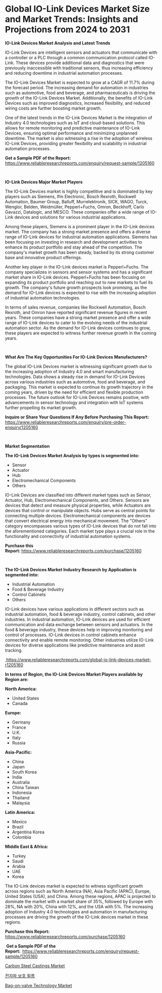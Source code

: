 <p><h1>Global IO-Link Devices Market Size and Market Trends: Insights and Projections from 2024 to 2031</h1></p><p><strong>IO-Link Devices Market Analysis and Latest Trends</strong></p>
<p><p>IO-Link Devices are intelligent sensors and actuators that communicate with a controller or a PLC through a common communication protocol called IO-Link. These devices provide additional data and diagnostics that were previously inaccessible with traditional sensors, thus increasing efficiency and reducing downtime in industrial automation processes.</p><p>The IO-Link Devices Market is expected to grow at a CAGR of 11.7% during the forecast period. The increasing demand for automation in industries such as automotive, food and beverage, and pharmaceuticals is driving the growth of the IO-Link Devices Market. Additionally, the benefits of IO-Link Devices such as improved diagnostics, increased flexibility, and reduced wiring costs are further boosting market growth.</p><p>One of the latest trends in the IO-Link Devices Market is the integration of Industry 4.0 technologies such as IoT and cloud-based solutions. This allows for remote monitoring and predictive maintenance of IO-Link Devices, ensuring optimal performance and minimizing unplanned downtime. The market is also witnessing a rise in the adoption of wireless IO-Link Devices, providing greater flexibility and scalability in industrial automation processes.</p></p>
<p><strong>Get a Sample PDF of the Report:&nbsp;</strong> <a href="https://www.reliableresearchreports.com/enquiry/request-sample/1205160">https://www.reliableresearchreports.com/enquiry/request-sample/1205160</a></p>
<p>&nbsp;</p>
<p><strong>IO-Link Devices Major Market Players</strong></p>
<p><p>The IO-Link Devices market is highly competitive and is dominated by key players such as Siemens, Ifm Electronic, Bosch Rexroth, Rockwell Automation, Baumer Group, Balluff, Murrelektronik, SICK, WAGO, Turck, Wenglor, Belden, Weidmüller, Pepperl+Fuchs, Omron, Beckhoff, Carlo Gavazzi, Datalogic, and MESCO. These companies offer a wide range of IO-Link devices and solutions for various industrial applications.</p><p>Among these players, Siemens is a prominent player in the IO-Link devices market. The company has a strong market presence and offers a diverse range of IO-Link devices for industrial automation applications. Siemens has been focusing on investing in research and development activities to enhance its product portfolio and stay ahead of the competition. The company's market growth has been steady, backed by its strong customer base and innovative product offerings.</p><p>Another key player in the IO-Link devices market is Pepperl+Fuchs. The company specializes in sensors and sensor systems and has a significant market share in IO-Link devices. Pepperl+Fuchs has been focusing on expanding its product portfolio and reaching out to new markets to fuel its growth. The company's future growth prospects look promising, as the demand for IO-Link devices is expected to rise with the increasing adoption of industrial automation technologies.</p><p>In terms of sales revenue, companies like Rockwell Automation, Bosch Rexroth, and Omron have reported significant revenue figures in recent years. These companies have a strong market presence and offer a wide range of IO-Link devices to cater to the evolving needs of the industrial automation sector. As the demand for IO-Link devices continues to grow, these players are expected to witness further revenue growth in the coming years.</p></p>
<p>&nbsp;</p>
<p><strong>What Are The Key Opportunities For IO-Link Devices Manufacturers?</strong></p>
<p><p>The global IO-Link Devices market is witnessing significant growth due to the increasing adoption of Industry 4.0 and smart manufacturing technologies. Data shows a steady rise in demand for IO-Link Devices across various industries such as automotive, food and beverage, and packaging. This market is expected to continue its growth trajectory in the coming years, driven by the need for efficient and flexible production processes. The future outlook for IO-Link Devices remains positive, with advancements in sensor technology and integration with IoT systems further propelling its market growth.</p></p>
<p><strong>Inquire or Share Your Questions If Any Before Purchasing This Report:</strong> <a href="https://www.reliableresearchreports.com/enquiry/pre-order-enquiry/1205160">https://www.reliableresearchreports.com/enquiry/pre-order-enquiry/1205160</a></p>
<p>&nbsp;</p>
<p><strong>Market Segmentation</strong></p>
<p><strong>The IO-Link Devices Market Analysis by types is segmented into:</strong></p>
<p><ul><li>Sensor</li><li>Actuator</li><li>Hub</li><li>Electromechanical Components</li><li>Others</li></ul></p>
<p><p>IO-Link Devices are classified into different market types such as Sensor, Actuator, Hub, Electromechanical Components, and Others. Sensors are devices that detect and measure physical properties, while Actuators are devices that control or manipulate objects. Hubs serve as central points for connecting multiple devices. Electromechanical components are devices that convert electrical energy into mechanical movement. The "Others" category encompasses various types of IO-Link devices that do not fall into the aforementioned categories. Each market type plays a crucial role in the functionality and connectivity of industrial automation systems.</p></p>
<p><strong>Purchase this Report:&nbsp;</strong><a href="https://www.reliableresearchreports.com/purchase/1205160">https://www.reliableresearchreports.com/purchase/1205160</a></p>
<p>&nbsp;</p>
<p><strong>The IO-Link Devices Market Industry Research by Application is segmented into:</strong></p>
<p><ul><li>Industrial Automation</li><li>Food & Beverage Industry</li><li>Control Cabinets</li><li>Others</li></ul></p>
<p><p>IO-Link devices have various applications in different sectors such as industrial automation, food & beverage industry, control cabinets, and other industries. In industrial automation, IO-Link devices are used for efficient communication and data exchange between sensors and actuators. In the food & beverage industry, these devices help in improving monitoring and control of processes. IO-Link devices in control cabinets enhance connectivity and enable remote monitoring. Other industries utilize IO-Link devices for diverse applications like predictive maintenance and asset tracking.</p></p>
<p><a href="https://www.reliableresearchreports.com/global-io-link-devices-market-r1205160">&nbsp;https://www.reliableresearchreports.com/global-io-link-devices-market-r1205160</a></p>
<p><strong>In terms of Region, the IO-Link Devices Market Players available by Region are:</strong></p>
<p>
    <p> <strong> North America: </strong>
        <ul>
            <li>United States</li>
            <li>Canada</li>
        </ul>
        </p> 
    <p> <strong> Europe: </strong>
        <ul>
            <li>Germany</li>
            <li>France</li>
            <li>U.K.</li>
            <li>Italy</li>
            <li>Russia</li>
        </ul>
        </p> 
    <p> <strong> Asia-Pacific: </strong>
        <ul>
            <li>China</li>
            <li>Japan</li>
            <li>South Korea</li>
            <li>India</li>
            <li>Australia</li>
            <li>China Taiwan</li>
            <li>Indonesia</li>
            <li>Thailand</li>
            <li>Malaysia</li>
        </ul>
        </p> 
    <p> <strong> Latin America: </strong>
        <ul>
            <li>Mexico</li>
            <li>Brazil</li>
            <li>Argentina Korea</li>
            <li>Colombia</li>
        </ul>
        </p> 
    <p> <strong> Middle East & Africa: </strong>
        <ul>
            <li>Turkey</li>
            <li>Saudi</li>
            <li>Arabia</li>
            <li>UAE</li>
            <li>Korea</li>
        </ul>
    </p>
    </p>
<p><p>The IO-Link devices market is expected to witness significant growth across regions such as North America (NA), Asia Pacific (APAC), Europe, United States (USA), and China. Among these regions, APAC is projected to dominate the market with a market share of 35%, followed by Europe with 28%, NA with 20%, China with 12%, and the USA with 5%. The increasing adoption of Industry 4.0 technologies and automation in manufacturing processes are driving the growth of the IO-Link devices market in these regions.</p></p>
<p><strong>Purchase this Report: </strong><a href="https://www.reliableresearchreports.com/purchase/1205160">https://www.reliableresearchreports.com/purchase/1205160</a></p>
<p>&nbsp;<strong>Get a Sample PDF of the Report:&nbsp;&nbsp;</strong><a href="https://www.reliableresearchreports.com/enquiry/request-sample/1205160">https://www.reliableresearchreports.com/enquiry/request-sample/1205160</a></p>
<p><strong></strong></p>
<p><p><a href="https://github.com/lukmanduiky01/Market-Research-Report-List-1/blob/main/carbon-steel-castings-market.md">Carbon Steel Castings Market</a></p><p><a href="https://github.com/sarassiksa/Market-Research-Report-List-1/blob/main/8389014176081.md">전자파 보호 필름</a></p><p><a href="https://view.publitas.com/reportprime-1/insights-into-the-bag-on-valve-technology-industry-market-financial-status-market-size-and-revenue-analysis-up-to-2031/">Bag-on-valve Technology Market</a></p></p>